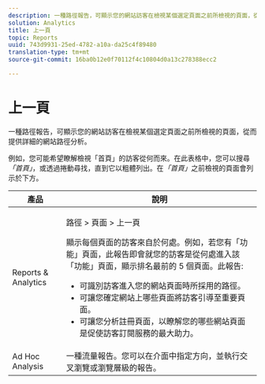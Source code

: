 ```yaml
---
description: 一種路徑報告，可顯示您的網站訪客在檢視某個選定頁面之前所檢視的頁面，從而提供詳細的網站路徑分析。
solution: Analytics
title: 上一頁
topic: Reports
uuid: 743d9931-25ed-4782-a10a-da25c4f89480
translation-type: tm+mt
source-git-commit: 16ba0b12e0f70112f4c10804d0a13c278388ecc2

---
```



# 上一頁

一種路徑報告，可顯示您的網站訪客在檢視某個選定頁面之前所檢視的頁面，從而提供詳細的網站路徑分析。

例如，您可能希望瞭解檢視「首頁」的訪客從何而來。在此表格中，您可以搜尋&#x200B;*「首頁」*，或透過捲動尋找，直到它以粗體列出。在&#x200B;*「首頁」*&#x200B;之前檢視的頁面會列示於下方。

<table id="table_25A2182ACEC94E2190F21B82249577E8"> 
 <thead> 
  <tr> 
   <th colname="col1" class="entry"> 產品 </th> 
   <th colname="col2" class="entry"> 說明 </th> 
  </tr> 
 </thead>
 <tbody> 
  <tr> 
   <td colname="col1"> Reports &amp; Analytics </td> 
   <td colname="col2"> <p> <span class="uicontrol"> 路徑</span> &gt; <span class="uicontrol">頁面</span> &gt; <span class="uicontrol">上一頁</span> </p> <p>顯示每個頁面的訪客來自於何處。例如，若您有「功能」頁面，此報告即會就您的訪客是從何處進入該「功能」頁面，顯示排名最前的 5 個頁面。此報告: </p> 
    <ul id="ul_940C3FBD466A49CFB0AC56C170997031"> 
     <li id="li_3C27174CC49D4BF7A76227BE1CD44CCC">可識別訪客進入您的網站頁面時所採用的路徑。 </li> 
     <li id="li_C2C472CC765C48F8AD97CAE588D8F009">可讓您確定網站上哪些頁面將訪客引導至重要頁面。 </li> 
     <li id="li_9BB7E05FF12A4E43A26ABC379DF5061C">可讓您分析註冊頁面，以瞭解您的哪些網站頁面是促使訪客訂閱服務的最大助力。 </li> 
    </ul> </td> 
  </tr> 
  <tr> 
   <td colname="col1"> Ad Hoc Analysis </td> 
   <td colname="col2"> 一種流量報告。您可以在介面中指定方向，並執行交叉瀏覽或瀏覽層級的報告。 </td> 
  </tr> 
 </tbody> 
</table>


